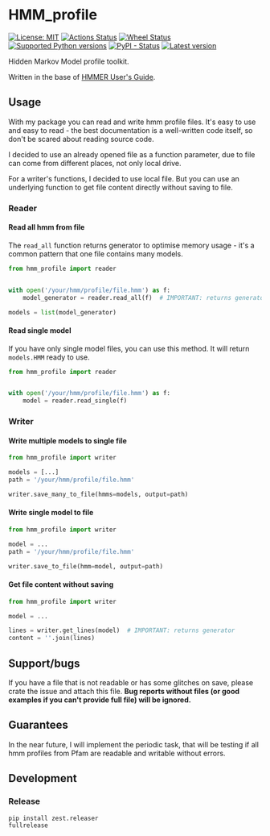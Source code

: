 # HMM_profile

[![License: MIT](https://img.shields.io/badge/License-MIT-green.svg)](./LICENSE)
[![Actions Status](https://github.com/Behoston/hmm_profile/workflows/Test/badge.svg)](https://github.com/Behoston/hmm_profile/actions?query=workflow%3ATest)
[![Wheel Status](https://img.shields.io/pypi/wheel/hmm-profile)](https://pypi.python.org/pypi/hmm-profile/)
[![Supported Python versions](https://img.shields.io/pypi/pyversions/hmm-profile)](https://pypi.python.org/pypi/hmm-profile/)
[![PyPI - Status](https://img.shields.io/pypi/status/hmm-profile)](https://pypi.python.org/pypi/hmm-profile/)
[![Latest version](https://img.shields.io/pypi/v/hmm-profile)](https://pypi.python.org/pypi/hmm-profile/)

Hidden Markov Model profile toolkit. 

Written in the base of [HMMER User's Guide](http://eddylab.org/software/hmmer3/3.1b2/Userguide.pdf).


## Usage

With my package you can read and write hmm profile files.
It's easy to use and easy to read - the best documentation is a well-written code itself,
so don't be scared about reading source code.

I decided to use an already opened file as a function parameter,
due to file can come from different places, not only local drive.

For a writer's functions, I decided to use local file.
But you can use an underlying function to get file content directly without saving to file.

### Reader

#### Read all hmm from file

The `read_all` function returns generator to optimise memory usage - 
it's a common pattern that one file contains many models.


```python
from hmm_profile import reader


with open('/your/hmm/profile/file.hmm') as f:
    model_generator = reader.read_all(f)  # IMPORTANT: returns generator

models = list(model_generator)

```

#### Read single model

If you have only single model files, you can use this method. It will return `models.HMM` ready to use.

```python
from hmm_profile import reader


with open('/your/hmm/profile/file.hmm') as f:
    model = reader.read_single(f) 

```

### Writer

#### Write multiple models to single file 

```python
from hmm_profile import writer

models = [...]
path = '/your/hmm/profile/file.hmm'

writer.save_many_to_file(hmms=models, output=path)
```

#### Write single model to file

```python
from hmm_profile import writer

model = ...
path = '/your/hmm/profile/file.hmm'

writer.save_to_file(hmm=model, output=path)
```

#### Get file content without saving

```python
from hmm_profile import writer

model = ...

lines = writer.get_lines(model)  # IMPORTANT: returns generator
content = ''.join(lines)
```

## Support/bugs

If you have a file that is not readable or has some glitches on save, please crate the issue and attach this file.
**Bug reports without files (or good examples if you can't provide full file) will be ignored.**

## Guarantees

In the near future, I will implement the periodic task, that will be testing if all hmm profiles
from Pfam are readable and writable without errors.


## Development

### Release

```bash
pip install zest.releaser
fullrelease
```
